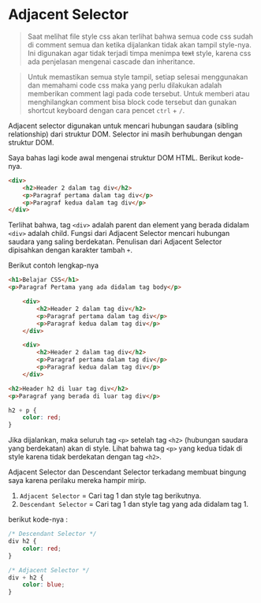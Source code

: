 # Adjacent Selector

> Saat melihat file style css akan terlihat bahwa semua code css sudah di comment semua dan ketika dijalankan tidak akan tampil style-nya. Ini digunakan agar tidak terjadi timpa menimpa <s>text</s> style, karena css ada penjelasan mengenai cascade dan inheritance.

> Untuk memastikan semua style tampil, setiap selesai menggunakan dan memahami code css maka yang perlu dilakukan adalah memberikan comment lagi pada code tersebut. Untuk memberi atau menghilangkan comment bisa block code tersebut dan gunakan shortcut keyboard dengan cara pencet `ctrl` + `/`.

Adjacent selector digunakan untuk mencari hubungan saudara (sibling relationship) dari struktur DOM. Selector ini masih berhubungan dengan struktur DOM.

Saya bahas lagi kode awal mengenai struktur DOM HTML. Berikut kode-nya.

```html
<div>
    <h2>Header 2 dalam tag div</h2>
    <p>Paragraf pertama dalam tag div</p>
    <p>Paragraf kedua dalam tag div</p>
</div>
```

Terlihat bahwa, tag `<div>` adalah parent dan element yang berada didalam `<div>` adalah child. Fungsi dari Adjacent Selector mencari hubungan saudara yang saling berdekatan. Penulisan dari Adjacent Selector dipisahkan dengan karakter tambah `+`.

Berikut contoh lengkap-nya

```html
<h1>Belajar CSS</h1>
<p>Paragraf Pertama yang ada didalam tag body</p>

    <div>
        <h2>Header 2 dalam tag div</h2>
        <p>Paragraf pertama dalam tag div</p>
        <p>Paragraf kedua dalam tag div</p>
    </div>

    <div>
        <h2>Header 2 dalam tag div</h2>
        <p>Paragraf pertama dalam tag div</p>
        <p>Paragraf kedua dalam tag div</p>
    </div>

<h2>Header h2 di luar tag div</h2>
<p>Paragraf yang berada di luar tag div</p>
```

```css
h2 + p {
    color: red;
}
```

Jika dijalankan, maka seluruh tag `<p>` setelah tag `<h2>` (hubungan saudara yang berdekatan) akan di style. Lihat bahwa tag `<p>` yang kedua tidak di style karena tidak berdekatan dengan tag `<h2>`.

Adjacent Selector dan Descendant Selector terkadang membuat bingung saya karena perilaku mereka hampir mirip.

1. `Adjacent Selector` = Cari tag 1 dan style tag berikutnya.
2. `Descendant Selector` = Cari tag 1 dan style tag yang ada didalam tag 1.

berikut kode-nya :

```css
/* Descendant Selector */
div h2 {
    color: red;
}

/* Adjacent Selector */
div + h2 {
    color: blue;
}
```